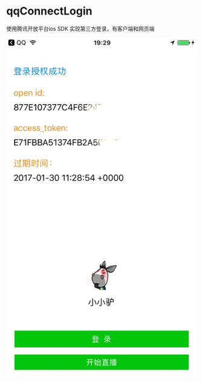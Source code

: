 # qqConnectLogin

使用腾讯开放平台ios SDK 实现第三方登录，有客户端和网页端


![](https://github.com/sidetlw/qqConnectLogin/blob/master/shot.jpg)

